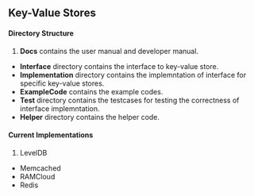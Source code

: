 ## Key-Value Stores

#### Directory Structure
1. **Docs** contains the user manual and developer manual.
- **Interface** directory contains the interface to key-value store.
- **Implementation** directory contains the implemntation of interface for specific key-value stores.
- **ExampleCode** contains the example codes.
- **Test** directory contains the testcases for testing the correctness of interface implemntation.
- **Helper** directory contains the helper code.

#### Current Implementations
1. LevelDB
- Memcached
- RAMCloud
- Redis
